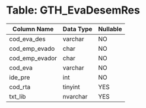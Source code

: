 # Table: GTH_EvaDesemRes

| Column Name | Data Type | Nullable |
|-------------|-----------|----------|
| cod_eva_des | varchar | NO |
| cod_emp_evado | char | NO |
| cod_emp_evador | char | NO |
| cod_eva | varchar | NO |
| ide_pre | int | NO |
| cod_rta | tinyint | YES |
| txt_lib | nvarchar | YES |
